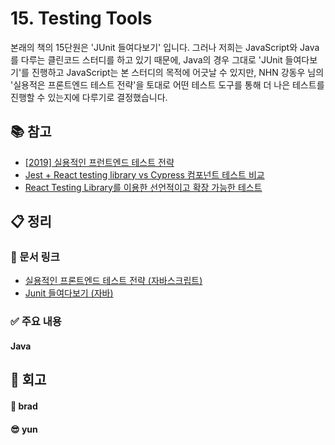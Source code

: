 # 15. Testing Tools

본래의 책의 15단원은 'JUnit 들여다보기' 입니다. 그러나 저희는 JavaScript와 Java를 다루는 클린코드 스터디를 하고 있기 때문에, Java의 경우 그대로 'JUnit 들여다보기'를 진행하고 JavaScript는 본 스터디의 목적에 어긋날 수 있지만, NHN 강동우 님의 '실용적은 프론트엔드 테스트 전략'을 토대로 어떤 테스트 도구를 통해 더 나은 테스트를 진행할 수 있는지에 다루기로 결정했습니다.

## :books: 참고

- [[2019] 실용적인 프런트엔드 테스트 전략](https://www.youtube.com/watch?v=q9d631Nl0_4)
- [Jest + React testing library vs Cypress 컴포넌트 테스트 비교](https://cocoder16.tistory.com/67)
- [React Testing Library를 이용한 선언적이고 확장 가능한 테스트](https://ui.toast.com/weekly-pick/ko_20210630)

## :clipboard: 정리

### :link: 문서 링크

- [실용적인 프론트엔드 테스트 전략 (자바스크립트)](./brad_javascript.md)
- [Junit 들여다보기 (자바)](./heewhy_java.md)

### :white_check_mark: 주요 내용

#### Java

## :pray: 회고

#### :bread: brad

#### :sunglasses: yun
